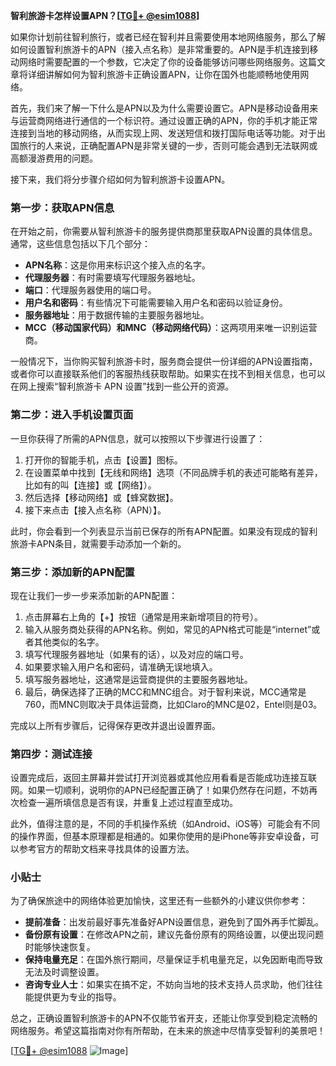 **智利旅游卡怎样设置APN？[[TG💪+ @esim1088](https://t.me/s/esim1088)]**

如果你计划前往智利旅行，或者已经在智利并且需要使用本地网络服务，那么了解如何设置智利旅游卡的APN（接入点名称）是非常重要的。APN是手机连接到移动网络时需要配置的一个参数，它决定了你的设备能够访问哪些网络服务。这篇文章将详细讲解如何为智利旅游卡正确设置APN，让你在国外也能顺畅地使用网络。

首先，我们来了解一下什么是APN以及为什么需要设置它。APN是移动设备用来与运营商网络进行通信的一个标识符。通过设置正确的APN，你的手机才能正常连接到当地的移动网络，从而实现上网、发送短信和拨打国际电话等功能。对于出国旅行的人来说，正确配置APN是非常关键的一步，否则可能会遇到无法联网或高额漫游费用的问题。

接下来，我们将分步骤介绍如何为智利旅游卡设置APN。

### 第一步：获取APN信息

在开始之前，你需要从智利旅游卡的服务提供商那里获取APN设置的具体信息。通常，这些信息包括以下几个部分：

- **APN名称**：这是你用来标识这个接入点的名字。
- **代理服务器**：有时需要填写代理服务器地址。
- **端口**：代理服务器使用的端口号。
- **用户名和密码**：有些情况下可能需要输入用户名和密码以验证身份。
- **服务器地址**：用于数据传输的主要服务器地址。
- **MCC（移动国家代码）和MNC（移动网络代码）**：这两项用来唯一识别运营商。

一般情况下，当你购买智利旅游卡时，服务商会提供一份详细的APN设置指南，或者你可以直接联系他们的客服热线获取帮助。如果实在找不到相关信息，也可以在网上搜索“智利旅游卡 APN 设置”找到一些公开的资源。

### 第二步：进入手机设置页面

一旦你获得了所需的APN信息，就可以按照以下步骤进行设置了：

1. 打开你的智能手机，点击【设置】图标。
2. 在设置菜单中找到【无线和网络】选项（不同品牌手机的表述可能略有差异，比如有的叫【连接】或【网络】）。
3. 然后选择【移动网络】或【蜂窝数据】。
4. 接下来点击【接入点名称（APN）】。

此时，你会看到一个列表显示当前已保存的所有APN配置。如果没有现成的智利旅游卡APN条目，就需要手动添加一个新的。

### 第三步：添加新的APN配置

现在让我们一步一步来添加新的APN配置：

1. 点击屏幕右上角的【+】按钮（通常是用来新增项目的符号）。
2. 输入从服务商处获得的APN名称。例如，常见的APN格式可能是“internet”或者其他类似的名字。
3. 填写代理服务器地址（如果有的话），以及对应的端口号。
4. 如果要求输入用户名和密码，请准确无误地填入。
5. 填写服务器地址，这通常是运营商提供的主要服务器地址。
6. 最后，确保选择了正确的MCC和MNC组合。对于智利来说，MCC通常是760，而MNC则取决于具体运营商，比如Claro的MNC是02，Entel则是03。

完成以上所有步骤后，记得保存更改并退出设置界面。

### 第四步：测试连接

设置完成后，返回主屏幕并尝试打开浏览器或其他应用看看是否能成功连接互联网。如果一切顺利，说明你的APN已经配置正确了！如果仍然存在问题，不妨再次检查一遍所填信息是否有误，并重复上述过程直至成功。

此外，值得注意的是，不同的手机操作系统（如Android、iOS等）可能会有不同的操作界面，但基本原理都是相通的。如果你使用的是iPhone等非安卓设备，可以参考官方的帮助文档来寻找具体的设置方法。

### 小贴士

为了确保旅途中的网络体验更加愉快，这里还有一些额外的小建议供你参考：

- **提前准备**：出发前最好事先准备好APN设置信息，避免到了国外再手忙脚乱。
- **备份原有设置**：在修改APN之前，建议先备份原有的网络设置，以便出现问题时能够快速恢复。
- **保持电量充足**：在国外旅行期间，尽量保证手机电量充足，以免因断电而导致无法及时调整设置。
- **咨询专业人士**：如果实在搞不定，不妨向当地的技术支持人员求助，他们往往能提供更为专业的指导。

总之，正确设置智利旅游卡的APN不仅能节省开支，还能让你享受到稳定流畅的网络服务。希望这篇指南对你有所帮助，在未来的旅途中尽情享受智利的美景吧！

[[TG💪+ @esim1088](https://t.me/s/esim1088) ![Image](https://i.postimg.cc/4NQfJmqS/Snipaste-2025-05-13-00-14-12.png)]